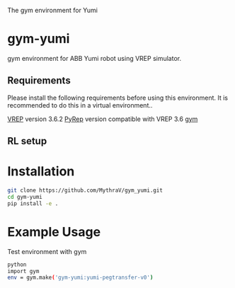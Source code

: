 The gym environment for Yumi

# gym-yumi

gym environment for ABB Yumi robot using VREP simulator. 

## Requirements

Please install the following requirements before using this environment. It is recommended to do this in a virtual environment..

[VREP](https://www.coppeliarobotics.com/previousVersions) version 3.6.2
[PyRep](https://github.com/MythraV/PyRep.git) version compatible with VREP 3.6
[gym](https://github.com/openai/gym.git) 

## RL setup


# Installation

```bash
git clone https://github.com/MythraV/gym_yumi.git
cd gym-yumi
pip install -e .
```

# Example Usage
Test environment with gym
```bash
python
import gym
env = gym.make('gym-yumi:yumi-pegtransfer-v0')
